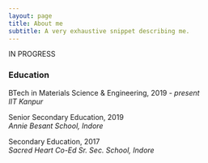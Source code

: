```yaml
---
layout: page
title: About me
subtitle: A very exhaustive snippet describing me.
---
```


IN PROGRESS

### Education

<i class="fa fa-graduation-cap"></i>
BTech in Materials Science & Engineering, 2019 - *present*<br>
*IIT Kanpur*

<i class="fa fa-graduation-cap"></i>
Senior Secondary Education, 2019<br>
*Annie Besant School, Indore*

<i class="fa fa-graduation-cap"></i>
Secondary Education, 2017<br>
*Sacred Heart Co-Ed Sr. Sec. School, Indore*


